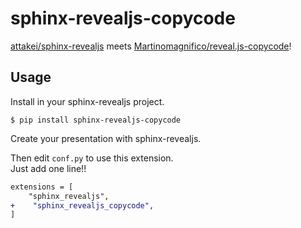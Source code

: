 # sphinx-revealjs-copycode

[attakei/sphinx-revealjs](https://github.com/attakei/sphinx-revealjs) meets [Martinomagnifico/reveal.js-copycode](https://github.com/Martinomagnifico/reveal.js-copycode)!

## Usage

Install in your sphinx-revealjs project.

```
$ pip install sphinx-revealjs-copycode
```

Create your presentation with sphinx-revealjs.

Then edit `conf.py` to use this extension.  
Just add one line!!

```diff
extensions = [
    "sphinx_revealjs",
+    "sphinx_revealjs_copycode",
]
```
